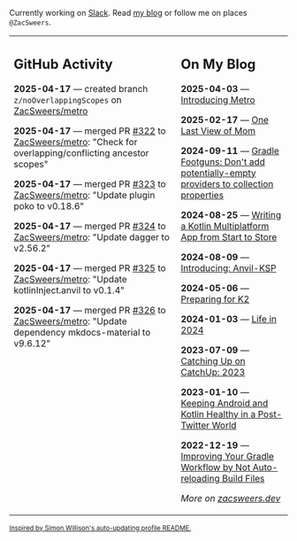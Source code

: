 Currently working on [Slack](https://slack.com/). Read [my blog](https://zacsweers.dev/) or follow me on places `@ZacSweers`.

<table><tr><td valign="top" width="60%">

## GitHub Activity
<!-- githubActivity starts -->
**2025-04-17** — created branch `z/noOverlappingScopes` on [ZacSweers/metro](https://github.com/ZacSweers/metro)

**2025-04-17** — merged PR [#322](https://github.com/ZacSweers/metro/pull/322) to [ZacSweers/metro](https://github.com/ZacSweers/metro): "Check for overlapping/conflicting ancestor scopes"

**2025-04-17** — merged PR [#323](https://github.com/ZacSweers/metro/pull/323) to [ZacSweers/metro](https://github.com/ZacSweers/metro): "Update plugin poko to v0.18.6"

**2025-04-17** — merged PR [#324](https://github.com/ZacSweers/metro/pull/324) to [ZacSweers/metro](https://github.com/ZacSweers/metro): "Update dagger to v2.56.2"

**2025-04-17** — merged PR [#325](https://github.com/ZacSweers/metro/pull/325) to [ZacSweers/metro](https://github.com/ZacSweers/metro): "Update kotlinInject.anvil to v0.1.4"

**2025-04-17** — merged PR [#326](https://github.com/ZacSweers/metro/pull/326) to [ZacSweers/metro](https://github.com/ZacSweers/metro): "Update dependency mkdocs-material to v9.6.12"
<!-- githubActivity ends -->
</td><td valign="top" width="40%">

## On My Blog
<!-- blog starts -->
**2025-04-03** — [Introducing Metro](https://www.zacsweers.dev/introducing-metro/)

**2025-02-17** — [One Last View of Mom](https://www.zacsweers.dev/one-last-view-of-mom/)

**2024-09-11** — [Gradle Footguns: Don't add potentially-empty providers to collection properties](https://www.zacsweers.dev/gradle-footgun-adding-empty-providers-to-collection-properties/)

**2024-08-25** — [Writing a Kotlin Multiplatform App from Start to Store](https://www.zacsweers.dev/writing-a-kotlin-multiplatform-app-from-start-to-store/)

**2024-08-09** — [Introducing: Anvil-KSP](https://www.zacsweers.dev/introducing-anvil-ksp/)

**2024-05-06** — [Preparing for K2](https://www.zacsweers.dev/preparing-for-k2/)

**2024-01-03** — [Life in 2024](https://www.zacsweers.dev/life-in-2024/)

**2023-07-09** — [Catching Up on CatchUp: 2023](https://www.zacsweers.dev/catching-up-on-catchup-2023/)

**2023-01-10** — [Keeping Android and Kotlin Healthy in a Post-Twitter World](https://www.zacsweers.dev/keeping-android-healthy/)

**2022-12-19** — [Improving Your Gradle Workflow by Not Auto-reloading Build Files](https://www.zacsweers.dev/improving-your-workflow-by-not-auto-reloading-build-files/)
<!-- blog ends -->
_More on [zacsweers.dev](https://zacsweers.dev/)_
</td></tr></table>

<sub><a href="https://simonwillison.net/2020/Jul/10/self-updating-profile-readme/">Inspired by Simon Willison's auto-updating profile README.</a></sub>